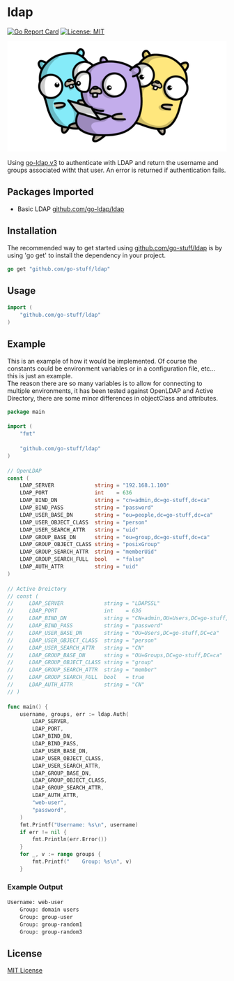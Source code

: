 # ldap

[![Go Report Card](https://goreportcard.com/badge/github.com/go-stuff/ldap)](https://goreportcard.com/report/github.com/go-stuff/ldap)
[![License: MIT](https://img.shields.io/badge/License-MIT-yellow.svg)](https://opensource.org/licenses/MIT)

![Gopher Share](https://github.com/go-stuff/images/blob/master/GOPHER_SHARE_640x320.png)

Using [go-ldap.v3](https://github.com/go-ldap/ldap) to authenticate with LDAP and return the username and groups associated witht that user. An error is returned if authentication fails.

## Packages Imported

- Basic LDAP [github.com/go-ldap/ldap](https://github.com/go-ldap/ldap)

## Installation

The recommended way to get started using [github.com/go-stuff/ldap](https://github.com/go-stuff/ldap) is by using 'go get' to install the dependency in your project.

```go
go get "github.com/go-stuff/ldap"
```

## Usage

```go
import (
    "github.com/go-stuff/ldap"
)
```

## Example

This is an example of how it would be implemented. Of course the constants could be environment variables or in a configuration file, etc... this is just an example.  
The reason there are so many variables is to allow for connecting to multiple environments, it has been tested against OpenLDAP and Active Directory, there are some minor differences in objectClass and attributes.

```go
package main

import (
    "fmt"

    "github.com/go-stuff/ldap"
)

// OpenLDAP
const (
    LDAP_SERVER             string = "192.168.1.100"
    LDAP_PORT               int    = 636
    LDAP_BIND_DN            string = "cn=admin,dc=go-stuff,dc=ca"
    LDAP_BIND_PASS          string = "password"
    LDAP_USER_BASE_DN       string = "ou=people,dc=go-stuff,dc=ca"
    LDAP_USER_OBJECT_CLASS  string = "person"
    LDAP_USER_SEARCH_ATTR   string = "uid"
    LDAP_GROUP_BASE_DN      string = "ou=group,dc=go-stuff,dc=ca"
    LDAP_GROUP_OBJECT_CLASS string = "posixGroup"
    LDAP_GROUP_SEARCH_ATTR  string = "memberUid"
    LDAP_GROUP_SEARCH_FULL  bool   = "false"
    LDAP_AUTH_ATTR          string = "uid"
)

// Active Dreictory
// const (
//     LDAP_SERVER             string = "LDAPSSL"
//     LDAP_PORT               int    = 636
//     LDAP_BIND_DN            string = "CN=admin,OU=Users,DC=go-stuff,DC=ca"
//     LDAP_BIND_PASS          string = "password"
//     LDAP_USER_BASE_DN       string = "OU=Users,DC=go-stuff,DC=ca"
//     LDAP_USER_OBJECT_CLASS  string = "person"
//     LDAP_USER_SEARCH_ATTR   string = "CN"
//     LDAP_GROUP_BASE_DN      string = "OU=Groups,DC=go-stuff,DC=ca"
//     LDAP_GROUP_OBJECT_CLASS string = "group"
//     LDAP_GROUP_SEARCH_ATTR  string = "member"
//     LDAP_GROUP_SEARCH_FULL  bool   = true
//     LDAP_AUTH_ATTR          string = "CN"
// )

func main() {
    username, groups, err := ldap.Auth(
        LDAP_SERVER,
        LDAP_PORT,
        LDAP_BIND_DN,
        LDAP_BIND_PASS,
        LDAP_USER_BASE_DN,
        LDAP_USER_OBJECT_CLASS,
        LDAP_USER_SEARCH_ATTR,
        LDAP_GROUP_BASE_DN,
        LDAP_GROUP_OBJECT_CLASS,
        LDAP_GROUP_SEARCH_ATTR,
        LDAP_AUTH_ATTR,
        "web-user",
        "password",
    )
    fmt.Printf("Username: %s\n", username)
    if err != nil {
        fmt.Println(err.Error())
    }
    for _, v := range groups {
        fmt.Printf("    Group: %s\n", v)
    }
```

### Example Output

```bash
Username: web-user
    Group: domain users
    Group: group-user
    Group: group-random1
    Group: group-random3
```

## License

[MIT License](LICENSE)